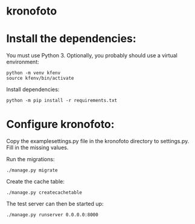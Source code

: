 # kronofoto

# Install the dependencies:

You must use Python 3. Optionally, you probably should use a virtual environment:

    python -m venv kfenv
    source kfenv/bin/activate
    
Install dependencies:

    python -m pip install -r requirements.txt

# Configure kronofoto:

Copy the examplesettings.py file in the kronofoto directory to settings.py. Fill in the missing values.

Run the migrations:

    ./manage.py migrate

Create the cache table:

    ./manage.py createcachetable

The test server can then be started up:

    ./manage.py runserver 0.0.0.0:8000
